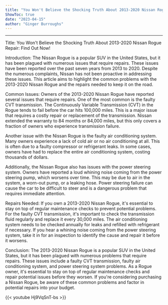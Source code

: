 ```yaml
---
title: "You Won't Believe the Shocking Truth About 2013-2020 Nissan Rogue Repair: Find Out Now!"
ShowToc: true 
date: "2023-04-15"
author: "Ginger Burroughs"
---
```

*****
Title: You Won't Believe the Shocking Truth About 2013-2020 Nissan Rogue Repair: Find Out Now!

Introduction:
The Nissan Rogue is a popular SUV in the United States, but it has been plagued with numerous issues that require repairs. These issues have been reported over the past seven years from 2013 to 2020. Despite the numerous complaints, Nissan has not been proactive in addressing these issues. This article aims to highlight the common problems with the 2013-2020 Nissan Rogue and the repairs needed to keep it on the road. 

Common Issues:
Owners of the 2013-2020 Nissan Rogue have reported several issues that require repairs. One of the most common is the faulty CVT transmission. The Continuously Variable Transmission (CVT) in the Rogue tends to fail before the car hits 100,000 miles. This is a major issue that requires a costly repair or replacement of the transmission. Nissan extended the warranty to 84 months or 84,000 miles, but this only covers a fraction of owners who experience transmission failure.

Another issue with the Nissan Rogue is the faulty air conditioning system. Many owners experience a lack of cold air or no air conditioning at all. This is often due to a faulty compressor or refrigerant leaks. In some cases, owners have had to replace the entire air conditioning system, costing thousands of dollars.

Additionally, the Nissan Rogue also has issues with the power steering system. Owners have reported a loud whining noise coming from the power steering pump, which worsens over time. This may be due to air in the system, a worn-out pump, or a leaking hose. Power steering failure can cause the car to be difficult to steer and is a dangerous problem that requires immediate attention.

Repairs Needed:
If you own a 2013-2020 Nissan Rogue, it's essential to stay on top of regular maintenance checks to prevent potential problems. For the faulty CVT transmission, it's important to check the transmission fluid regularly and replace it every 30,000 miles. The air conditioning system needs to be checked annually for leaks and refilled with refrigerant if necessary. If you hear a whining noise coming from the power steering system, take it in for an inspection to identify the cause and repair it before it worsens.

Conclusion:
The 2013-2020 Nissan Rogue is a popular SUV in the United States, but it has been plagued with numerous problems that require repairs. These issues include a faulty CVT transmission, faulty air conditioning system, and power steering system problems. As a Rogue owner, it's essential to stay on top of regular maintenance checks and repair potential issues before they worsen. If you're considering purchasing a Nissan Rogue, be aware of these common problems and factor in potential repairs into your budget.

{{< youtube Hj9VqSnT-bs >}} 





